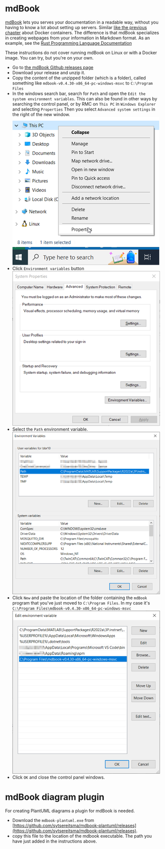 # mdBook

[mdBook](https://rust-lang.github.io/mdBook/) lets you serves your documentation in a readable way, without you having to know a lot about setting up servers. Similar [like the previous chapter](Docker.md) about Docker containers.
The difference is that mdBook specializes in creating webpages from your information in Markdown format.
As an example, see the [Rust Programming Language Documentation](https://doc.rust-lang.org/book/)

These instructions do not cover running mdBook on Linux or with a Docker image. You can try, but you're on your own.

- Go to [the mdBook Github releases page](https://github.com/rust-lang/mdBook/releases)
- Download your release and unzip it.
- Copy the content of the unzipped folder (which is a folder), called something like `mdbook-v0.4.30-x86_64-pc-windows-msvc` to `C:\Program Files`
- In the windows search bar, search for `Path` and open the `Edit the system environment variables`.
  This can also be found in other ways by searching the control panel, or by RMC on `This PC` in `Windows Explorer` and selecting `Properties`
  Then you select `Advanced system settings` in the right of the new window.
  ![properties](./properties.png)
- Click `Environment variables` button
  ![advances_system_properties](./system_properties_advanced.png)
- Select the `Path` environment variable.
  ![environment_variables](./environment_variables.png)
- Click `New` and paste the location of the folder containing the `mdBook` program that you've just moved to `C:\Program Files`. In my case it's `C:\Program Files\mdbook-v0.4.30-x86_64-pc-windows-msvc`
  ![path](./path.png)
- Click `OK` and close the control panel windows.

# mdBook diagram plugin

For creating PlantUML diagrams a plugin for mdBook is needed.
- Download the `mdbook-plantuml.exe` from [https://github.com/sytsereitsma/mdbook-plantuml/releases](https://github.com/sytsereitsma/mdbook-plantuml/releases).
- copy this file to the location of the mdbook executable. The path you have just added in the instructions above.
